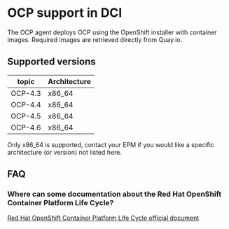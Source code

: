 # OCP support in DCI

The OCP agent deploys OCP using the OpenShift installer with container images.
Required images are retrieved directly from Quay.io.

## Supported versions

| topic   | Architecture |
|---------|--------------|
| OCP-4.3 | x86_64       |
| OCP-4.4 | x86_64       |
| OCP-4.5 | x86_64       |
| OCP-4.6 | x86_64       |

Only x86_64 is supported, contact your EPM if you would like a specific architecture (or version) not listed here.



## FAQ

### Where can some documentation about the Red Hat OpenShift Container Platform Life Cycle?

[Red Hat OpenShift Container Platform Life Cycle official document](https://access.redhat.com/support/policy/updates/openshift/)